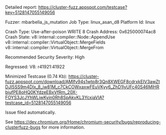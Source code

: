 Detailed report: https://cluster-fuzz.appspot.com/testcase?key=5128147055149056

Fuzzer: mbarbella_js_mutation
Job Type: linux_asan_d8
Platform Id: linux

Crash Type: Use-after-poison WRITE 8
Crash Address: 0x625000074ac8
Crash State:
  v8::internal::compiler::Node::AppendUse
  v8::internal::compiler::VirtualObject::MergeFields
  v8::internal::compiler::VirtualObject::MergeFrom
  
Recommended Security Severity: High

Regressed: V8: r41921:41922

Minimized Testcase (0.74 Kb): https://cluster-fuzz.appspot.com/download/AMIfv94s1wtp8r3Qn8XWEGF8cdrxkEIV3awZtDJI5SS9m4Dlx_8_iw81M_c7CkCOWxaxwFEuVKyy6_ZhD1lyUFc40S46MlHRbiufPE8oHQ0KYdzeEBxVfRm_20X-FOYS3JcJYhWLjwKyin0Rh8SpAkvKL3YcxiaVIA?testcase_id=5128147055149056

Issue filed automatically.

See https://dev.chromium.org/Home/chromium-security/bugs/reproducing-clusterfuzz-bugs for more information.